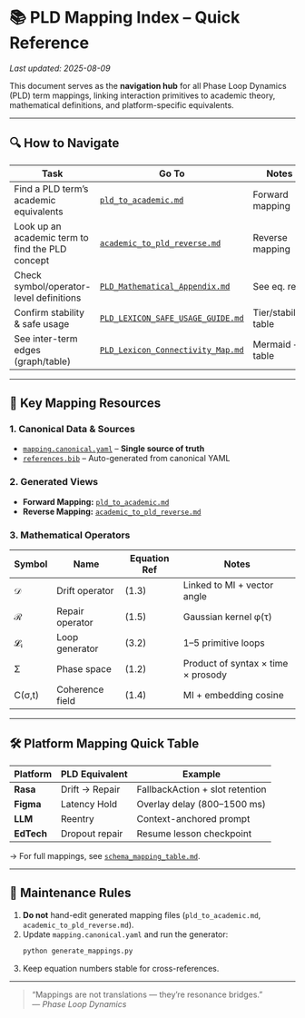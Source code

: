 # 📚 PLD Mapping Index – Quick Reference

_Last updated: 2025-08-09_

This document serves as the **navigation hub** for all Phase Loop Dynamics (PLD) term mappings, linking interaction primitives to academic theory, mathematical definitions, and platform-specific equivalents.

---

## 🔍 How to Navigate

| Task | Go To | Notes |
|------|-------|-------|
| Find a PLD term’s academic equivalents | [`pld_to_academic.md`](../../01_phase_loop_dynamics/related_work/pld_to_academic.md) | Forward mapping |
| Look up an academic term to find the PLD concept | [`academic_to_pld_reverse.md`](../../01_phase_loop_dynamics/related_work/academic_to_pld_reverse.md) | Reverse mapping |
| Check symbol/operator-level definitions | [`PLD_Mathematical_Appendix.md`](../../01_phase_loop_dynamics/PLD_Mathematical_Appendix.md) | See eq. refs |
| Confirm stability & safe usage | [`PLD_LEXICON_SAFE_USAGE_GUIDE.md`](../../01_phase_loop_dynamics/PLD_LEXICON_SAFE_USAGE_GUIDE.md) | Tier/stability table |
| See inter-term edges (graph/table) | [`PLD_Lexicon_Connectivity_Map.md`](../../01_phase_loop_dynamics/PLD_Lexicon_Connectivity_Map.md) | Mermaid + table |

---

## 🧩 Key Mapping Resources

### 1. **Canonical Data & Sources**
- [`mapping.canonical.yaml`](../../01_phase_loop_dynamics/related_work/mapping.canonical.yaml) – **Single source of truth**
- [`references.bib`](../../01_phase_loop_dynamics/related_work/references.bib) – Auto-generated from canonical YAML

### 2. **Generated Views**
- **Forward Mapping:** [`pld_to_academic.md`](../../01_phase_loop_dynamics/related_work/pld_to_academic.md)  
- **Reverse Mapping:** [`academic_to_pld_reverse.md`](../../01_phase_loop_dynamics/related_work/academic_to_pld_reverse.md)

### 3. **Mathematical Operators**
| Symbol | Name | Equation Ref | Notes |
|--------|------|--------------|-------|
| 𝒟 | Drift operator | (1.3) | Linked to MI + vector angle |
| ℛ | Repair operator | (1.5) | Gaussian kernel φ(τ) |
| 𝓛ᵢ | Loop generator | (3.2) | 1–5 primitive loops |
| Σ | Phase space | (1.2) | Product of syntax × time × prosody |
| C(σ,t) | Coherence field | (1.4) | MI + embedding cosine |

---

## 🛠 Platform Mapping Quick Table

| Platform  | PLD Equivalent | Example |
|-----------|----------------|---------|
| **Rasa**  | Drift → Repair | FallbackAction + slot retention |
| **Figma** | Latency Hold   | Overlay delay (800–1500 ms) |
| **LLM**   | Reentry        | Context-anchored prompt |
| **EdTech**| Dropout repair | Resume lesson checkpoint |

→ For full mappings, see [`schema_mapping_table.md`](../02_pattern_examples/schema_mapping_table.md).

---

## 📌 Maintenance Rules

1. **Do not** hand-edit generated mapping files (`pld_to_academic.md`, `academic_to_pld_reverse.md`).  
2. Update `mapping.canonical.yaml` and run the generator:  
   ```bash
   python generate_mappings.py
   ```
3. Keep equation numbers stable for cross-references.

---

> “Mappings are not translations — they’re resonance bridges.”  
> — *Phase Loop Dynamics*

